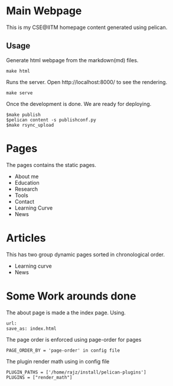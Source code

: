 # Main Webpage
This is my CSE@IITM homepage content generated using pelican.

## Usage
Generate html webpage from the markdown(md) files.

```make html```

Runs the server. Open http://localhost:8000/ to see the rendering.

```make serve```

Once the development is done. We are ready for deploying.

```
$make publish
$pelican content -s publishconf.py
$make rsync_upload
```


# Pages
The pages contains the static pages.
- About me
- Education
- Research
- Tools
- Contact
- Learning Curve
- News

# Articles
This has two group dynamic pages sorted in chronological order.
- Learning curve
- News

# Some Work arounds done
The about page is made a the index page. Using. 
```
url: 
save_as: index.html
```
The page order is enforced using page-order for pages
```
PAGE_ORDER_BY = 'page-order' in config file
```
The plugin render math using in config file
```
PLUGIN_PATHS = ['/home/rajz/install/pelican-plugins']
PLUGINS = ["render_math"]
```

